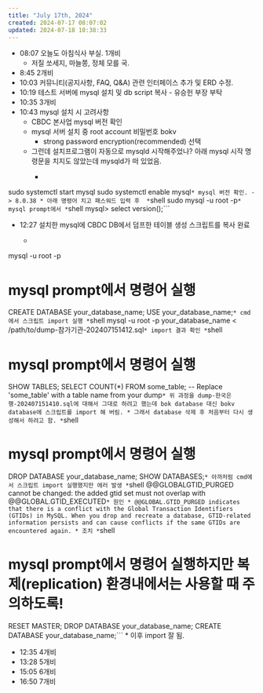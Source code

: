 ```yaml
---
title: "July 17th, 2024"
created: 2024-07-17 08:07:02
updated: 2024-07-18 10:38:33
---
```

  * 08:07 오늘도 아침식사 부실. 1개비
    * 저질 쏘세지, 마늘쫑, 정체 모를 국.
  * 8:45 2개비
  * 10:03 커뮤니티(공지사항, FAQ, Q&A) 관련 인터페이스 추가 및 ERD 수정.
  * 10:19 테스트 서버에 mysql 설치 및 db script 복사 - 유승헌 부장 부탁
  * 10:35 3개비
  * 10:43 mysql 설치 시 고려사항
    * CBDC 본사업 mysql 버전 확인
    * mysql 서버 설치 중 root account 비밀번호 bokv
      * strong password encryption(recommended) 선택
    * 그런데 설치프로그램이 자동으로 mysqld 시작해주었나? 아래 mysql 시작 명령문을 치지도 않았는데 mysqld가 떠 있었음.
      * ```shell
sudo systemctl start mysql
sudo systemctl enable mysql```
    * mysql 버전 확인. -> 8.0.38
      * 아래 명령어 치고 패스워드 입력 후 
        * ```shell
sudo mysql -u root -p```
        * mysql prompt에서
        * ```shell
mysql> select version();```
  * 12:27 설치한 mysql에 CBDC DB에서 덤프한 테이블 생성 스크립트를  복사 완료
    * ```shell
mysql -u root -p

# mysql prompt에서 명령어 실행
CREATE DATABASE your_database_name;
USE your_database_name;```
    * cmd에서 스크립트 import 실행
      * ```shell
mysql -u root -p your_database_name < /path/to/dump-참가기관-202407151412.sql```
    * import 결과 확인
      * ```shell
# mysql prompt에서 명령어 실행
SHOW TABLES;
SELECT COUNT(*) FROM some_table;  -- Replace 'some_table' with a table name from your dump```
    * 위 과정을 dump-한국은행-202407151410.sql에 대해서 그대로 하려고 했는데 bok database 대신 bokv database에 스크립트를 import 해 버림.
    * 그래서 database 삭제 후 처음부터 다시 생성해서 하려고 함.
      * ```shell
# mysql prompt에서 명령어 실행
DROP DATABASE your_database_name;
SHOW DATABASES;```
    * 아까처럼 cmd에서 스크립트 import 실행했지만 에러 발생
      * ```shell
@@GLOBALGTID_PURGED cannot be changed: the added gtid set must not overlap with @@GLOBAL.GTID_EXECUTED```
        * 원인
          * @@GLOBAL.GTID_PURGED indicates that there is a conflict with the Global Transaction Identifiers (GTIDs) in MySQL. When you drop and recreate a database, GTID-related information persists and can cause conflicts if the same GTIDs are encountered again.
        * 조치
          * ```shell
# mysql prompt에서 명령어 실행하지만 복제(replication) 환경내에서는 사용할 때 주의하도록!
RESET MASTER; 
DROP DATABASE your_database_name;
CREATE DATABASE your_database_name;```
    * 이후 import 잘 됨.
  * 12:35 4개비
  * 13:28 5개비
  * 15:05 6개비
  * 16:50 7개비